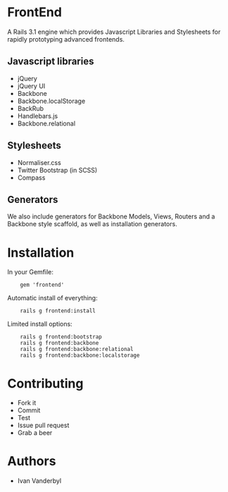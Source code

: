 # FrontEnd
A Rails 3.1 engine which provides Javascript Libraries and Stylesheets for rapidly prototyping advanced frontends.

## Javascript libraries
- jQuery
- jQuery UI
- Backbone
- Backbone.localStorage
- BackRub
- Handlebars.js
- Backbone.relational

## Stylesheets
- Normaliser.css
- Twitter Bootstrap (in SCSS)
- Compass

## Generators
We also include generators for Backbone Models, Views, Routers and a Backbone style scaffold, as well as installation generators.

# Installation
In your Gemfile:

		gem 'frontend'

Automatic install of everything:

		rails g frontend:install

Limited install options:

		rails g frontend:bootstrap
		rails g frontend:backbone
		rails g frontend:backbone:relational
		rails g frontend:backbone:localstorage

# Contributing
- Fork it
- Commit
- Test
- Issue pull request
- Grab a beer

# Authors
- Ivan Vanderbyl
